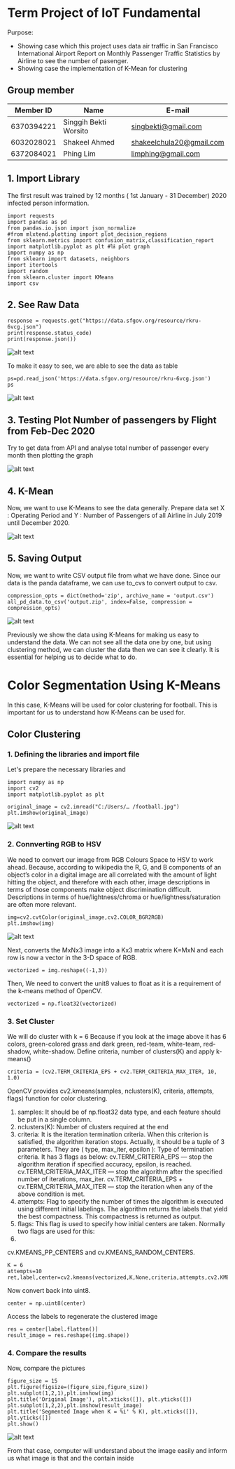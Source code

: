 
# Term Project of IoT Fundamental
Purpose: 
- Showing case which this project uses data air traffic in San Francisco International Airport Report on Monthly Passenger Traffic Statistics by Airline to see the number of pasenger.
- Showing case the implementation of K-Mean for clustering

## Group member

|  Member ID     |              Name             |        E-mail				|                         
|----------------|-------------------------------|------------------------------|
|6370394221      |Singgih Bekti Worsito			 |singbekti@gmail.com      	   	|
|6032028021      |Shakeel Ahmed        			 |shakeelchula20@gmail.com     	|
|6372084021      |Phing Lim            		 	 |limphing@gmail.com			|

## 1. Import Library
The first result was trained by 12 months ( 1st January - 31 December) 2020 infected person information.

```
import requests
import pandas as pd
from pandas.io.json import json_normalize
#from mlxtend.plotting import plot_decision_regions
from sklearn.metrics import confusion_matrix,classification_report
import matplotlib.pyplot as plt #ใช้ plot graph
import numpy as np
from sklearn import datasets, neighbors
import itertools
import random
from sklearn.cluster import KMeans
import csv
```
## 2. See Raw Data
```
response = requests.get("https://data.sfgov.org/resource/rkru-6vcg.json")
print(response.status_code)
print(response.json())
```
![alt text](pictures/1.json-data.PNG)

To make it easy to see, we are able to see the data as table
```
ps=pd.read_json('https://data.sfgov.org/resource/rkru-6vcg.json')
ps
```
![alt text](pictures/2.table.PNG)

## 3. Testing Plot Number of passengers by Flight from Feb-Dec 2020 

Try to get data from API and analyse total number of passenger every month then plotting the graph

![alt text](pictures/3.graph.PNG)

## 4. K-Mean 

Now, we want to use K-Means to see the data generally. 
Prepare data set X : Operating Period and Y : Number of Passengers of all Airline in July 2019 until December 2020. 

![alt text](pictures/4.kmean.PNG)

## 5. Saving Output 

Now, we want to write CSV output file from what we have done.
Since our data is the panda dataframe, we can use to_cvs to convert output to csv.

```
compression_opts = dict(method='zip', archive_name = 'output.csv')
all_pd_data.to_csv('output.zip', index=False, compression = compression_opts)
```
![alt text](pictures/8.output.PNG)


Previously we show the data using K-Means for making us easy to understand the data. We can not see all the data one by one, but using clustering method, we can cluster the data then we can see it clearly. It is essential for helping us to decide what to do.
# Color Segmentation Using K-Means 
In this case, K-Means will be used for color clustering for football. This is important for us to understand how K-Means can be used for.

## Color Clustering 
### 1. Defining the libraries and import file

Let's prepare the necessary libraries and
 
```
import numpy as np
import cv2
import matplotlib.pyplot as plt

original_image = cv2.imread("C:/Users/… /football.jpg") 
plt.imshow(original_image)
```
![alt text](pictures/5.football.PNG)

### 2. Connverting RGB to HSV

We need to convert our image from RGB Colours Space to HSV to work ahead.
Because, according to wikipedia the R, G, and B components of an object’s color in a digital image are all correlated with the amount of light hitting the object, and therefore with each other, image descriptions in terms of those components make object discrimination difficult. Descriptions in terms of hue/lightness/chroma or hue/lightness/saturation are often more relevant.
```
img=cv2.cvtColor(original_image,cv2.COLOR_BGR2RGB)
plt.imshow(img)
```
![alt text](pictures/6.fb.PNG)

Next, converts the MxNx3 image into a Kx3 matrix where K=MxN and each row is now a vector in the 3-D space of RGB.
```
vectorized = img.reshape((-1,3))
```
Then, We need to convert the unit8 values to float as it is a requirement of the k-means method of OpenCV.
```
vectorized = np.float32(vectorized)
```

### 3. Set Cluster

We will do cluster with k = 6
Because if you look at the image above it has 6 colors, green-colored grass and dark green, red-team, white-team, red-shadow, white-shadow.
Define criteria, number of clusters(K) and apply k-means()
```
criteria = (cv2.TERM_CRITERIA_EPS + cv2.TERM_CRITERIA_MAX_ITER, 10, 1.0)
```
OpenCV provides cv2.kmeans(samples, nclusters(K), criteria, attempts, flags) function for color clustering.
1.	samples: It should be of np.float32 data type, and each feature should be put in a single column.
2.	nclusters(K): Number of clusters required at the end
3.	criteria: It is the iteration termination criteria. When this criterion is satisfied, the algorithm iteration stops.
Actually, it should be a tuple of 3 parameters. They are ( type, max_iter, epsilon ):
Type of termination criteria. It has 3 flags as below:
cv.TERM_CRITERIA_EPS — stop the algorithm iteration if specified accuracy, epsilon, is reached.
cv.TERM_CRITERIA_MAX_ITER — stop the algorithm after the specified number of iterations, max_iter.
cv.TERM_CRITERIA_EPS + cv.TERM_CRITERIA_MAX_ITER — stop the iteration when any of the above condition is met.
4.	attempts: Flag to specify the number of times the algorithm is executed using different initial labelings. The algorithm returns the labels that yield the best compactness. This compactness is returned as output.
5.	flags: This flag is used to specify how initial centers are taken. Normally two flags are used for this:
6.	
cv.KMEANS_PP_CENTERS and cv.KMEANS_RANDOM_CENTERS.
```
K = 6
attempts=10
ret,label,center=cv2.kmeans(vectorized,K,None,criteria,attempts,cv2.KMEANS_PP_CENTERS)
```
Now convert back into uint8.
```
center = np.uint8(center)
```
Access the labels to regenerate the clustered image
```
res = center[label.flatten()]
result_image = res.reshape((img.shape))
```

### 4. Compare the results

Now, compare the pictures
```
figure_size = 15
plt.figure(figsize=(figure_size,figure_size))
plt.subplot(1,2,1),plt.imshow(img)
plt.title('Original Image'), plt.xticks([]), plt.yticks([])
plt.subplot(1,2,2),plt.imshow(result_image)
plt.title('Segmented Image when K = %i' % K), plt.xticks([]), plt.yticks([])
plt.show()
```
![alt text](pictures/7.compare.PNG)

From that case, computer will understand about the image easily and inform us what image is that and the contain inside
